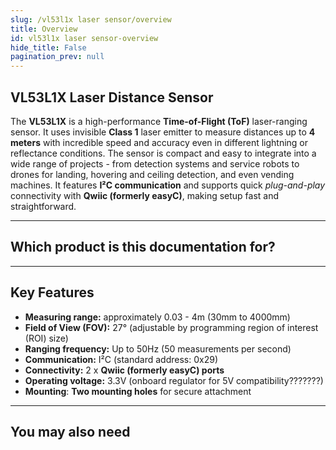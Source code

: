 ```yaml
---
slug: /vl53l1x laser sensor/overview
title: Overview
id: vl53l1x laser sensor-overview 
hide_title: False
pagination_prev: null
---
```


## VL53L1X Laser Distance Sensor
The **VL53L1X** is a high-performance **Time-of-Flight (ToF)** laser-ranging sensor. It uses invisible **Class 1** laser emitter to measure distances up to **4 meters** with incredible speed and accuracy even in different lightning or reflectance conditions. The sensor is compact and easy to integrate into a wide range of projects - from detection systems and service robots to drones for landing, hovering and ceiling detection, and even vending machines. It features **I²C communication** and supports quick *plug-and-play* connectivity with **Qwiic (formerly easyC)**, making setup fast and straightforward.

<CenteredImage src="/img/under_construction.png" alt="Laser sensor VL53L1X" caption="VL53L1X Laser Sensor" />

---

## Which product is this documentation for?

<QuickLink 
  title="VL53L1X laser sensor with easyC" 
  description="Nema"
  url=""
  image="/img/under_construction.png" 
/>

---

## Key Features
- **Measuring range:** approximately 0.03 - 4m (30mm to 4000mm)
- **Field of View (FOV):** 27° (adjustable by programming region of interest (ROI) size)
- **Ranging frequency:** Up to 50Hz (50 measurements per second)
- **Communication:** I²C (standard address: 0x29)
- **Connectivity:** 2 x **Qwiic (formerly easyC) ports**
- **Operating voltage:** 3.3V (onboard regulator for 5V compatibility???????)
- **Mounting**: **Two mounting holes** for secure attachment

---

## You may also need

<QuickLink 
  title="Qwiic cable" 
  description="Qwiic (formerly easyC) compatible cables with connectors on both ends, available in various lengths."
  url="https://soldered.com/product/easyc-cable/"
  image="/img/333311.webp" 
/>